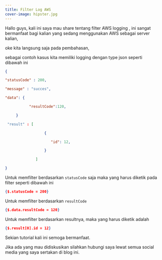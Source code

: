 ```yaml
---
title: Filter Log AWS
cover-image: hipster.jpg
---
```


Hallo guys, kali ini saya mau share tentang filter AWS logging , ini sangat bermanfaat bagi kalian yang sedang menggunakan AWS sebagai server kalian,
<!--more-->   
oke kita langsung saja pada pembahasan,


sebagai contoh kasus kita memiliki logging dengan type json seperti dibawah ini

```json
{

"statusCode" : 200,

"message" : "succes",

"data": {

           "resultCode":120,

     }

 "result" : [

                  {

                     "id": 12,

                  }

              ]

}
```

Untuk memfilter berdasarkan `statusCode` saja maka yang harus diketik pada filter seperti dibawah ini

```json
{$.statusCode = 200}
```

Untuk memfilter berdasarkan `resultCode`

```json
{$.data.resultCode = 120}
```

Untuk memfilter berdasarkan resultnya, maka yang harus diketik adalah

```json
{$.result[0].id = 12}
```

Sekian tutorial kali ini semoga bermanfaat.

Jika ada yang mau didiskusikan silahkan hubungi saya lewat semua social media yang saya sertakan di blog ini.